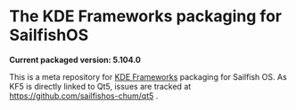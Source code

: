 # The KDE Frameworks packaging for SailfishOS

**Current packaged version: 5.104.0**

This is a meta repository for [KDE Frameworks](https://api.kde.org/frameworks/index.html) packaging for Sailfish OS. As KF5 is
directly linked to Qt5, issues are tracked at https://github.com/sailfishos-chum/qt5 .

